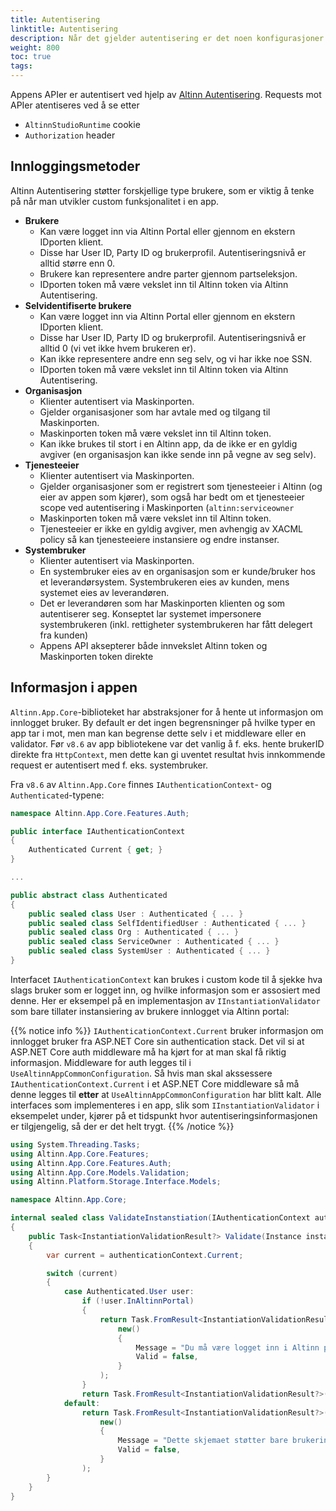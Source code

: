 ```yaml
---
title: Autentisering
linktitle: Autentisering
description: Når det gjelder autentisering er det noen konfigurasjoner som kan være aktuell
weight: 800
toc: true
tags:
---
```


Appens APIer er autentisert ved hjelp av [Altinn Autentisering](/nb/authentication).
Requests mot APIer atentiseres ved å se etter

* `AltinnStudioRuntime` cookie
* `Authorization` header

## Innloggingsmetoder

Altinn Autentisering støtter forskjellige type brukere, som er viktig å tenke på når man utvikler custom funksjonalitet i en app.

* **Brukere**
  * Kan være logget inn via Altinn Portal eller gjennom en ekstern IDporten klient. 
  * Disse har User ID, Party ID og brukerprofil. Autentiseringsnivå er alltid større enn 0.
  * Brukere kan representere andre parter gjennom partseleksjon.
  * IDporten token må være vekslet inn til Altinn token via Altinn Autentisering.
* **Selvidentifiserte brukere**
  * Kan være logget inn via Altinn Portal eller gjennom en ekstern IDporten klient. 
  * Disse har User ID, Party ID og brukerprofil. Autentiseringsnivå er alltid 0 (vi vet ikke hvem brukeren er).
  * Kan ikke representere andre enn seg selv, og vi har ikke noe SSN.
  * IDporten token må være vekslet inn til Altinn token via Altinn Autentisering.
* **Organisasjon**
  * Klienter autentisert via Maskinporten. 
  * Gjelder organisasjoner som har avtale med og tilgang til Maskinporten. 
  * Maskinporten token må være vekslet inn til Altinn token.
  * Kan ikke brukes til stort i en Altinn app, da de ikke er en gyldig avgiver (en organisasjon kan ikke sende inn på vegne av seg selv).
* **Tjenesteeier**
  * Klienter autentisert via Maskinporten.
  * Gjelder organisasjoner som er registrert som tjenesteeier i Altinn (og eier av appen som kjører), som også har bedt om et tjenesteeier scope ved autentisering i Maskinporten (`altinn:serviceowner`
  * Maskinporten token må være vekslet inn til Altinn token.
  * Tjenesteeier er ikke en gyldig avgiver, men avhengig av XACML policy så kan tjenesteeiere instansiere og endre instanser.
* **Systembruker**
  * Klienter autentisert via Maskinporten.
  * En systembruker eies av en organisasjon som er kunde/bruker hos et leverandørsystem. Systembrukeren eies av kunden, mens systemet eies av leverandøren.
  * Det er leverandøren som har Maskinporten klienten og som autentiserer seg. Konseptet lar systemet impersonere systembrukeren (inkl. rettigheter systembrukeren har fått delegert fra kunden)
  * Appens API aksepterer både innvekslet Altinn token og Maskinporten token direkte

## Informasjon i appen

`Altinn.App.Core`-biblioteket har abstraksjoner for å hente ut informasjon om innlogget bruker.
By default er det ingen begrensninger på hvilke typer en app tar i mot, men man kan begrense dette selv i et middleware eller en validator.
Før `v8.6` av app bibliotekene var det vanlig å f. eks. hente brukerID direkte fra `HttpContext`, 
men dette kan gi uventet resultat hvis innkommende request er autentisert med f. eks. systembruker.

Fra `v8.6` av `Altinn.App.Core` finnes `IAuthenticationContext`- og `Authenticated`-typene:

```csharp
namespace Altinn.App.Core.Features.Auth;

public interface IAuthenticationContext
{
    Authenticated Current { get; }
}

...

public abstract class Authenticated
{
    public sealed class User : Authenticated { ... }
    public sealed class SelfIdentifiedUser : Authenticated { ... }
    public sealed class Org : Authenticated { ... }
    public sealed class ServiceOwner : Authenticated { ... }
    public sealed class SystemUser : Authenticated { ... }
}
```

Interfacet `IAuthenticationContext` kan brukes i custom kode til å sjekke hva slags bruker som er logget inn, og hvilke informasjon
som er assosiert med denne. Her er eksempel på en implementasjon av `IInstantiationValidator` som bare tillater
instansiering av brukere innlogget via Altinn portal:

{{% notice info %}}
`IAuthenticationContext.Current` bruker informasjon om innlogget bruker fra ASP.NET Core sin authentication stack.
Det vil si at ASP.NET Core auth middleware må ha kjørt for at man skal få riktig informasjon.
Middleware for auth legges til i `UseAltinnAppCommonConfiguration`. Så hvis man skal akssessere `IAuthenticationContext.Current`
i et ASP.NET Core middleware så må denne legges til **etter** at `UseAltinnAppCommonConfiguration` har blitt kalt.
Alle interfaces som implementeres i en app, slik som `IInstantiationValidator` i eksempelet under, kjører på et tidspunkt
hvor autentiseringsinformasjonen er tilgjengelig, så der er det helt trygt.
{{% /notice %}}

```csharp
using System.Threading.Tasks;
using Altinn.App.Core.Features;
using Altinn.App.Core.Features.Auth;
using Altinn.App.Core.Models.Validation;
using Altinn.Platform.Storage.Interface.Models;

namespace Altinn.App.Core;

internal sealed class ValidateInstanstiation(IAuthenticationContext authenticationContext) : IInstantiationValidator
{
    public Task<InstantiationValidationResult?> Validate(Instance instance)
    {
        var current = authenticationContext.Current;

        switch (current)
        {
            case Authenticated.User user:
                if (!user.InAltinnPortal)
                {
                    return Task.FromResult<InstantiationValidationResult?>(
                        new()
                        {
                            Message = "Du må være logget inn i Altinn portal for å opprette en ny instans",
                            Valid = false,
                        }
                    );
                }
                return Task.FromResult<InstantiationValidationResult?>(null);
            default:
                return Task.FromResult<InstantiationValidationResult?>(
                    new()
                    {
                        Message = "Dette skjemaet støtter bare brukerinnlogging via Altinn portalen",
                        Valid = false,
                    }
                );
        }
    }
}
```

